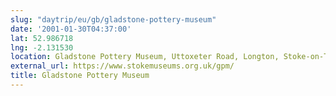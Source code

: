 ```yaml
---
slug: "daytrip/eu/gb/gladstone-pottery-museum"
date: '2001-01-30T04:37:00'
lat: 52.986718
lng: -2.131530
location: Gladstone Pottery Museum, Uttoxeter Road, Longton, Stoke-on-Trent, ST3 1PQ, United Kingdom
external_url: https://www.stokemuseums.org.uk/gpm/
title: Gladstone Pottery Museum
---
```



